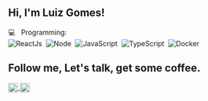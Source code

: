 ## Hi, I'm Luiz Gomes! 

💻 &nbsp; Programming: <br />
![ReactJs](https://img.shields.io/badge/-React.js-18BCEE?style=flat&logoColor=fff&logo=react)&nbsp;
![Node](https://img.shields.io/badge/-Node.js-5B9856?style=flat&logoColor=fff&logo=node.js)&nbsp;
![JavaScript](https://img.shields.io/badge/-JavaScript-FEAE32?style=flat&logoColor=fff&logo=javascript)&nbsp;
![TypeScript](https://img.shields.io/badge/-TypeScript-007ACC?style=flat&logoColor=fff&logo=typescript)&nbsp; 
![Docker](https://img.shields.io/badge/-Docker-099cec?style=flat&logoColor=fff&logo=docker)&nbsp;

## Follow me, Let's talk, get some coffee.

<p>
    <a href="https://www.linkedin.com/in/luiz-gomes-4b0b27105/" target="blank">
        <img align="center" src="https://cdn.jsdelivr.net/npm/simple-icons@3.0.1/icons/linkedin.svg" alt="Luiz Gomes" height="20" width="20" />
    </a>
    <a href="https://instagram.com/luizgomesdev" target="blank">
        <img align="center" src="https://cdn.jsdelivr.net/npm/simple-icons@3.0.1/icons/instagram.svg" alt="Luiz Gomes" height="20" width="20" />
    </a>
</p>
